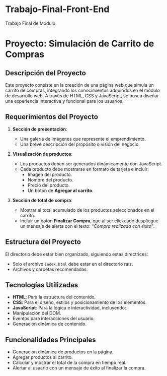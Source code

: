 # Trabajo-Final-Front-End
Trabajo Final de Módulo.

# Proyecto: Simulación de Carrito de Compras

## Descripción del Proyecto
Este proyecto consiste en la creación de una página web que simula un carrito de compras, integrando los conocimientos adquiridos en el módulo de desarrollo web. A través de HTML, CSS y JavaScript, se busca diseñar una experiencia interactiva y funcional para los usuarios.

## Requerimientos del Proyecto

1. **Sección de presentación**:
   - Una galería de imágenes que represente el emprendimiento.
   - Una breve descripción del propósito o visión del negocio.

2. **Visualización de productos**:
   - Los productos deben ser generados dinámicamente con JavaScript.
   - Cada producto debe mostrarse en formato de tarjeta e incluir:
     - Imagen del producto.
     - Nombre del producto.
     - Precio del producto.
     - Un botón de **Agregar al carrito**.

3. **Sección de total de compra**:
   - Mostrar el total acumulado de los productos seleccionados en el carrito.
   - Incluir un botón **Finalizar Compra**, que al ser clickeado despliegue un mensaje de alerta con el texto: *“Compra realizada con éxito”*.

## Estructura del Proyecto

El directorio debe estar bien organizado, siguiendo estas directrices:
- Solo el archivo `index.html` debe estar en el directorio raíz.
- Archivos y carpetas recomendadas:


## Tecnologías Utilizadas
- **HTML**: Para la estructura del contenido.
- **CSS**: Para el diseño, estilos y posicionamiento de los elementos.
- **JavaScript**: Para la lógica e interactividad, incluyendo:
- Manipulación del DOM.
- Eventos para interacciones del usuario.
- Generación dinámica de contenido.

## Funcionalidades Principales
- Generación dinámica de productos en la página.
- Agregar productos al carrito.
- Calcular y mostrar el total de la compra en tiempo real.
- Alertar al usuario con un mensaje de éxito al finalizar la compra.